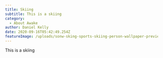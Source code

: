 ```yaml
---
title: Skiing
subtitle: This is a skiing
category:
  - About Awake
author: Daniel Kelly
date: 2020-09-16T05:42:49.254Z
featureImage: /uploads/sonw-sking-sports-skiing-person-wallpaper-preview.jpg
---
```

This is a skiing